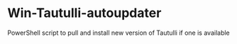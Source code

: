 # Win-Tautulli-autoupdater
PowerShell script to pull and install new version of Tautulli if one is available
